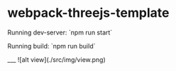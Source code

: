 # webpack-threejs-template

<p>Running dev-server: `npm run start`</p>
<p>Running build: `npm run build`</p>
___
![alt view](./src/img/view.png)
